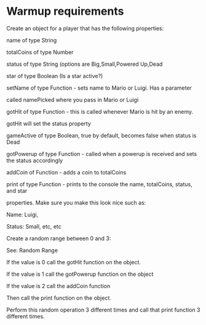 Warmup requirements
===================

Create an object for a player that has the following properties:

name of type String

totalCoins of type Number

status of type String (options are Big,Small,Powered Up,Dead

star of type Boolean (Is a star active?)

setName of type Function - sets name to Mario or Luigi. Has a parameter 

called namePicked where you pass in Mario or Luigi

gotHit of type Function - this is called whenever Mario is hit by an enemy. 

gotHit will set the status property

gameActive of type Boolean, true by default, becomes false when status is Dead

gotPowerup of type Function - called when a powerup is received and sets the status accordingly

addCoin of Function - adds a coin to totalCoins

print of type Function - prints to the console the name, totalCoins, status, and star 

properties. Make sure you make this look nice such as:

Name: Luigi,

Status: Small, etc, etc

Create a random range between 0 and 3:

See: Random Range

If the value is 0 call the gotHit function on the object.

If the value is 1 call the gotPowerup function on the object 

If the value is 2 call the addCoin function

Then call the print function on the object.

Perform this random operation 3 different times and call that print function 3 different times.